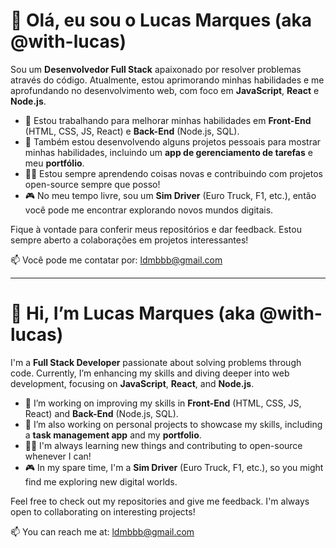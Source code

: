 # 👋 Olá, eu sou o Lucas Marques (aka @with-lucas)

Sou um **Desenvolvedor Full Stack** apaixonado por resolver problemas através do código. Atualmente, estou aprimorando minhas habilidades e me aprofundando no desenvolvimento web, com foco em **JavaScript**, **React** e **Node.js**.

- 🔭 Estou trabalhando para melhorar minhas habilidades em **Front-End** (HTML, CSS, JS, React) e **Back-End** (Node.js, SQL).
- 🌱 Também estou desenvolvendo alguns projetos pessoais para mostrar minhas habilidades, incluindo um **app de gerenciamento de tarefas** e meu **portfólio**.
- 👨‍💻 Estou sempre aprendendo coisas novas e contribuindo com projetos open-source sempre que posso!
- 🎮 No meu tempo livre, sou um **Sim Driver** (Euro Truck, F1, etc.), então você pode me encontrar explorando novos mundos digitais.

Fique à vontade para conferir meus repositórios e dar feedback. Estou sempre aberto a colaborações em projetos interessantes!

📫 Você pode me contatar por: [ldmbbb@gmail.com](mailto:ldmbbb@gmail.com)

---

# 👋 Hi, I’m Lucas Marques (aka @with-lucas)

I'm a **Full Stack Developer** passionate about solving problems through code. Currently, I’m enhancing my skills and diving deeper into web development, focusing on **JavaScript**, **React**, and **Node.js**.

- 🔭 I’m working on improving my skills in **Front-End** (HTML, CSS, JS, React) and **Back-End** (Node.js, SQL).
- 🌱 I’m also working on personal projects to showcase my skills, including a **task management app** and my **portfolio**.
- 👨‍💻 I'm always learning new things and contributing to open-source whenever I can!
- 🎮 In my spare time, I'm a **Sim Driver** (Euro Truck, F1, etc.), so you might find me exploring new digital worlds.

Feel free to check out my repositories and give me feedback. I'm always open to collaborating on interesting projects!

📫 You can reach me at: [ldmbbb@gmail.com](mailto:ldmbbb@gmail.com)

<!---
with-lucas/with-lucas is a ✨ special ✨ repository because its `README.md` (this file) appears on your GitHub profile.
You can click the Preview link to take a look at your changes.
--->
